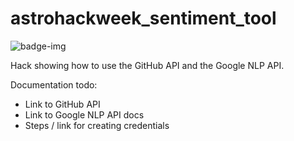 # astrohackweek_sentiment_tool
![badge-img](https://img.shields.io/badge/Made%20at-%23AstroHackWeek-8063d5.svg?style=flat)

Hack showing how to use the GitHub API and the Google NLP API.

Documentation todo:
- Link to GitHub API
- Link to Google NLP API docs
- Steps / link for creating credentials
